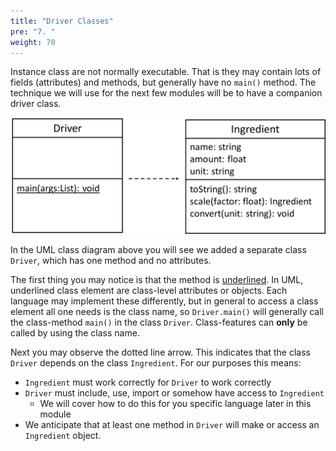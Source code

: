```yaml
---
title: "Driver Classes"
pre: "7. "
weight: 70
---
```


Instance class are not normally executable.  That is they may contain lots of fields (attributes) and methods, but generally have no `main()` method.  The technique we will use for the next few modules will be to have a companion driver class.

![Driver and Ingredient UML](/images/07-object/driver_ingr_UML.png)

In the UML class diagram above you will see we added a separate class `Driver`,  which has one method and no attributes.  

The first thing you may notice is that the method is <u>underlined</u>.  In UML, underlined class element are class-level attributes or objects.  Each language may implement these differently, but in general to access a class element all one needs is the class name, so `Driver.main()` will generally call the class-method `main()` in the class `Driver`.  Class-features can <b>only</b> be called by using the class name.

Next you may observe the dotted line arrow.  This indicates that the class `Driver` depends on the class `Ingredient`.  For our purposes this means:

* `Ingredient` must work correctly for `Driver` to work correctly
* `Driver` must include, use, import or somehow have access to `Ingredient`
  * We will cover how to do this for you specific language later in this module
* We anticipate that at least one method in `Driver` will make or access an `Ingredient` object.
